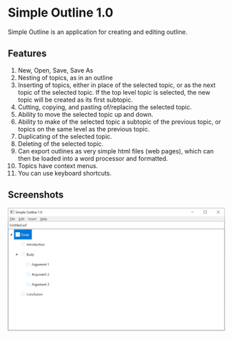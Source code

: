 # Simple Outline 1.0


Simple Outline is an application for creating and editing outline.

## Features
1. New, Open, Save, Save As
2. Nesting of topics, as in an outline
3. Inserting of topics, either in place of the selected topic, or as the next topic of the selected topic. If the top level topic is selected, the new topic will be created as its first subtopic.
4. Cutting, copying, and pasting of/replacing the selected topic.
5. Ability to move the selected topic up and down.
6. Ability to make of the selected topic a subtopic of the previous topic, or topics on the same level as the previous topic.
7. Duplicating of the selected topic.
8. Deleting of the selected topic.
9. Can export outlines as very simple html files (web pages), which can then be loaded into a word processor and formatted.
10. Topics have context menus.
11. You can use keyboard shortcuts.
## Screenshots
<img src="/screenshots/2021-03-05.png"/>